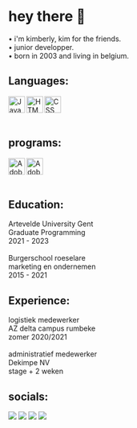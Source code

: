 
# hey there 👋
• i'm kimberly, kim for the friends. <br>
• junior developper. <br>
• born in 2003 and living in belgium. <br>

## Languages:
<a target="_blank" href="https://www.ecma-international.org/publications-and-standards/standards/"><img align="left" alt="JavaScript" height="33px" src="https://f.lyttle.it/DuaNti2sbq.png"></a>
<a target="_blank" href="https://html.spec.whatwg.org/"><img align="left" alt="HTML" height="33px" src="https://f.lyttle.it/wZs7ssJ5e2.png"></a>
<a target="_blank" href="https://www.w3.org/TR/CSS/#css"><img align="left" alt="CSS" height="33px" src="https://f.lyttle.it/HqcyCljrcu.png"></a>
<br>
<br>
<br>
## programs:

<a target="_blank" href="https://www.adobe.com/products/xd.html"><img align="left" alt="Adobe XD" height="33px" src="https://f.lyttle.it/VoggFqzCjH.png"></a>
<a target="_blank" href="https://www.adobe.com/products/photoshop.html"><img align="left" alt="Adobe Photoshop" height="33px" src="https://f.lyttle.it/P4gsADeGqZ.png"></a>
<br>
<br>
<br>
## Education:
Artevelde University Gent <br> Graduate Programming <br>2021 - 2023 
<br>
<br>
Burgerschool roeselare
<br>marketing en ondernemen<br> 2015 - 2021 

## Experience:
logistiek medewerker <br>
AZ delta campus rumbeke <br>
zomer 2020/2021
<br>
<br>
administratief medewerker<br>
Dekimpe NV <br>
stage + 2 weken
## socials:
<img src="https://img.shields.io/badge/Discord-7289DA?style=for-the-badge&logo=discord&logoColor=white">        <img src="https://img.shields.io/badge/Twitter-1DA1F2?style=for-the-badge&logo=twitter&logoColor=white">
<img src= "https://img.shields.io/badge/LinkedIn-0077B5?style=for-the-badge&logo=linkedin&logoColor=white">
<img src= "https://img.shields.io/badge/Spotify-1ED760?&style=for-the-badge&logo=spotify&logoColor=white">
